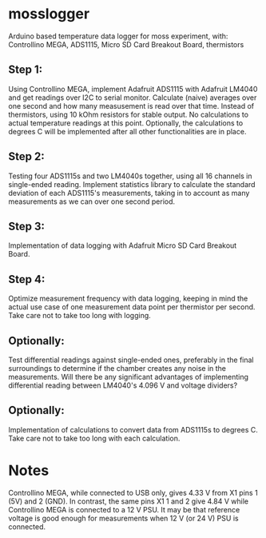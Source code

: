 # mosslogger
Arduino based temperature data logger for moss experiment, with: Controllino MEGA, ADS1115, Micro SD Card Breakout Board, thermistors

## Step 1: 
Using Controllino MEGA, implement Adafruit ADS1115 with Adafruit LM4040 and get readings over I2C to serial monitor. Calculate (naive) averages over one second and how many measusement is read over that time. Instead of thermistors, using 10 kOhm resistors for stable output. No calculations to actual temperature readings at this point. Optionally, the calculations to degrees C will be implemented after all other functionalities are in place.

## Step 2: 
Testing four ADS1115s and two LM4040s together, using all 16 channels in single-ended reading. Implement statistics library to calculate the standard deviation of each ADS1115's measurements, taking in to account as many measurements as we can over one second period.

## Step 3: 
Implementation of data logging with Adafruit Micro SD Card Breakout Board.

## Step 4: 
Optimize measurement frequency with data logging, keeping in mind the actual use case of one measurement data point per thermistor per second. Take care not to take too long with logging.

## Optionally: 
Test differential readings against single-ended ones, preferably in the final surroundings to determine if the chamber creates any noise in the measurements. Will there be any significant advantages of implementing differential reading between LM4040's 4.096 V and voltage dividers?

## Optionally: 
Implementation of calculations to convert data from ADS1115s to degrees C. Take care not to take too long with each calculation.

# Notes
Controllino MEGA, while connected to USB only, gives 4.33 V from X1 pins 1 (5V) and 2 (GND).
In contrast, the same pins X1 1 and 2 give 4.84 V while Controllino MEGA is connected to a 12 V PSU.
It may be that reference voltage is good enough for measurements when 12 V (or 24 V) PSU is connected.

